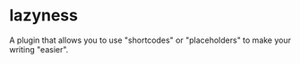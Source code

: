 lazyness
========

A plugin that allows you to use "shortcodes" or "placeholders" to make your writing "easier".